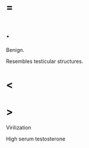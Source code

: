 # =

# .

Benign.

Resembles testicular structures.

# <

# >

Virilization

High serum testosterone
